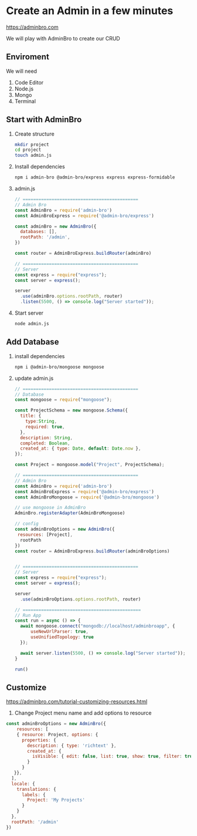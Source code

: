 # Create an Admin in a few minutes

https://adminbro.com

We will play with AdminBro to create our CRUD

## Enviroment

We will need

1. Code Editor
2. Node.js
3. Mongo
4. Terminal



## Start with AdminBro

1. Create structure

   ```sh
   mkdir project
   cd project
   touch admin.js
   ```

2. Install dependencies

   ```sh
   npm i admin-bro @admin-bro/express express express-formidable
   ```

3. admin.js

   ```js
   // ============================================
   // Admin Bro
   const AdminBro = require('admin-bro')
   const AdminBroExpress = require('@admin-bro/express')
   
   const adminBro = new AdminBro({
     databases: [],
     rootPath: '/admin',
   })
   
   const router = AdminBroExpress.buildRouter(adminBro)
   
   // ============================================
   // Server
   const express = require("express");
   const server = express();
   
   server
     .use(adminBro.options.rootPath, router)
     .listen(5500, () => console.log("Server started"));
   ```

4. Start server

   ```sh
   node admin.js
   ```



## Add Database

1. install dependencies

   ```sh
   npm i @admin-bro/mongoose mongoose
   ```

2. update admin.js

   ```js
   // ============================================
   // Database
   const mongoose = require("mongoose");
   
   const ProjectSchema = new mongoose.Schema({
     title: {
       type:String,
       required: true,
     },
     description: String,
     completed: Boolean,
     created_at: { type: Date, default: Date.now },
   });
   
   const Project = mongoose.model("Project", ProjectSchema);
   
   // ============================================
   // Admin Bro
   const AdminBro = require('admin-bro')
   const AdminBroExpress = require('@admin-bro/express')
   const AdminBroMongoose = require('@admin-bro/mongoose')
   
   // use mongoose in AdminBro
   AdminBro.registerAdapter(AdminBroMongoose)
   
   // config
   const adminBroOptions = new AdminBro({
   	resources: [Project],
     rootPath
   })
   const router = AdminBroExpress.buildRouter(adminBroOptions)
   
   
   // ============================================
   // Server
   const express = require("express");
   const server = express();
   
   server
     .use(adminBroOptions.options.rootPath, router)
   
   // =============================================
   // Run App
   const run = async () => {
     await mongoose.connect("mongodb://localhost/adminbroapp", {
         useNewUrlParser: true,
         useUnifiedTopology: true
     });
   
     await server.listen(5500, () => console.log("Server started"));
   }
   
   run()
   ```

   

## Customize

https://adminbro.com/tutorial-customizing-resources.html

1. Change Project menu name and add options to resource

```js
const adminBroOptions = new AdminBro({
	resources: [
    { resource: Project, options: {
      properties: {
        description: { type: 'richtext' },
        created_at: {
          isVisible: { edit: false, list: true, show: true, filter: true }
        }
      }
   }},
  ],
  locale: {
    translations: {
      labels: {
        Project: 'My Projects'
      }
    }
  },
  rootPath: '/admin'
})
```

